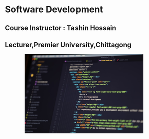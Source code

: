 # Software Development

## Course Instructor : Tashin Hossain

## Lecturer,Premier University,Chittagong

<p align="center"> 
<img  width="75%" src="./p3.jpeg">
</p>
